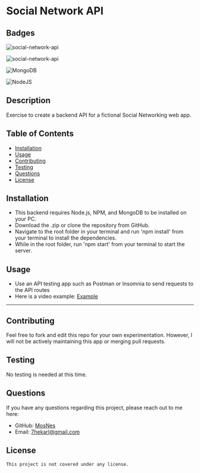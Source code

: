 # Social Network API

  ## Badges
  
  ![social-network-api](https://img.shields.io/github/languages/top/MosNes/social-network-api)

  ![social-network-api](https://img.shields.io/github/languages/count/MosNes/social-network-api)

  ![MongoDB](https://img.shields.io/badge/MongoDB-%234ea94b.svg?style=for-the-badge&logo=mongodb&logoColor=white)

  ![NodeJS](https://img.shields.io/badge/node.js-6DA55F?style=for-the-badge&logo=node.js&logoColor=white)
  
  
  ## Description
  Exercise to create a backend API for a fictional Social Networking web app.

  
  ## Table of Contents

  
  - [Installation](#installation)
  - [Usage](#usage)
  - [Contributing](#contributing)
  - [Testing](#testing)
  - [Questions](#questions)
  - [License](#license)

  
  ## Installation

   - This backend requires Node.js, NPM, and MongoDB to be installed on your PC.
   - Download the .zip or clone the repository from GitHub.
   - Navigate to the root folder in your terminal and run 'npm install' from your terminal to install the dependencies.
   - While in the root folder, run 'npm start' from your terminal to start the server.
  
  ## Usage
   - Use an API testing app such as Postman or Insomnia to send requests to the API routes
   - Here is a video example: [Example](https://drive.google.com/file/d/1WxiixIM6RnlKx-IIVlY2dJLmQBJ_bLo4/view)

  
  ---
  
  ## Contributing
  
  Feel free to fork and edit this repo for your own experimentation. However, I will not be actively maintaining this app or merging pull requests.
  
  ## Testing
  
  No testing is needed at this time.

  
  ## Questions
  
  If you have any questions regarding this project, please reach out to me here:

  - GitHub: [MosNes](https://github.com/MosNes)
  - Email: 7hekarl@gmail.com

  ## License

    This project is not covered under any license.
